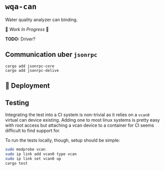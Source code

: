 # `wqa-can`

Water quality analyzer can binding.

🚧 _Work In Progress_ 🚧

**TODO:**  Driver?

## Communication uber `jsonrpc`

```shell
cargo add jsonrpc-core
cargo add jsonrpc-delive
```

## 🚀 Deployment

## Testing

Integrating the test into a CI system is non-trivial as it relies on a `vcan0` virtual can device existing. Adding one to most linux systems is pretty easy with root access but attaching a vcan device to a container for CI seems difficult to find support for.

To run the tests locally, though, setup should be simple:

```sh
sudo modprobe vcan
sudo ip link add vcan0 type vcan
sudo ip link set vcan0 up
cargo test
```
